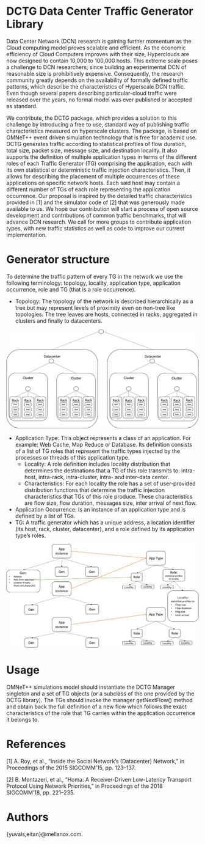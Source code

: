 # DCTG Data Center Traffic Generator Library
Data Center Network (DCN) research is gaining further momentum as the Cloud computing model proves scalable and efficient. As the economic efficiency of Cloud Computers improves with their size, Hyperclouds are now designed to contain 10,000 to 100,000 hosts. This extreme scale poses a challenge to DCN researchers, since building an experimental DCN of reasonable size is prohibitively expensive. Consequently, the research community greatly depends on the availability of formally defined traffic patterns, which describe the characteristics of Hyperscale DCN traffic. Even though several papers describing particular-cloud traffic were released over the years, no formal model was ever published or accepted as standard.

We contribute, the DCTG package, which provides a solution to this challenge by introducing a free to use, standard way of publishing traffic characteristics measured on hyperscale clusters. The package, is based on OMNeT++ event driven simulation technology that is free for academic use. DCTG generates traffic according to statistical profiles of flow duration, total size, packet size, message size, and destination locality. It also supports the definition of multiple application types in terms of the different roles of each Traffic Generator (TG) comprising the application, each with its own statistical or deterministic traffic injection characteristics. Then, it allows for describing the placement of multiple occurrences of these applications on specific network hosts. Each said host may contain a different number of TGs of each role representing the application occurrence. Our proposal is inspired by the detailed traffic  characteristics provided in [1] and the simulator code of  [2] that was generously made available to us.
We hope our contribution will start a process of open source development and contributions of common traffic benchmarks, that will advance DCN research. We call for more groups to contribute application types, with new traffic statistics as well as code to improve our current implementation. 

# Generator structure 
To determine the traffic pattern of every TG in the network we use the following terminology: topology, locality, application type, application occurrence, role and TG (that is a role occurrence).
- Topology: The topology of the network is described hierarchically as a tree but may represent levels of proximity even on non-tree like topologies. The tree leaves are hosts, connected in racks, aggregated in clusters and finally to datacenters. 

<img src="/README.pngs/fig1.png" alt="Figure 1 Locality Hierarchy: host, rack, Cluster, Data Center"/>

- Application Type: This object represents a class of an application. For example: Web Cache, Map Reduce or Database. Its definition consists of a list of TG roles that represent the traffic types injected by the processes or threads of this application type. 
  - Locality: A role definition includes locality distribution that determines the destinations that a TG of this role transmits to: intra-host, intra-rack, intra-cluster, intra- and inter-data center.
  - Characteristics: For each locality the role has a set of user-provided distribution functions that determine the traffic injection characteristics that TGs of this role produce. These characteristics are flow size, flow duration, messages size, inter arrival of next flow.  
- Application Occurrence: Is an instance of an application type and is defined by a list of TGs.
- TG: A traffic generator which has a unique address, a location identifier (its host, rack, cluster, datacenter), and a role defined by its application type’s roles.

<img src="/README.pngs/fig2.png" alt="Figure 2 The DCTG Objects their Aggregation (in blue) and Association (in orange and green)."/>

# Usage
OMNeT++ simulations model should instantiate the DCTG Manager singleton and a set of TG objects (or a subclass of the one provided by the DCTG library). The TGs should invoke the manager getNextFlow() method and obtain back the full definition of a new flow which follows the exact characteristics of the role that TG carries within the application occurrence it belongs to. 

# References
[1] A. Roy, et al., “Inside the Social Network’s (Datacenter) Network,” in Proceedings of the 2015 SIGCOMM’15, pp. 123–137.

[2] B. Montazeri, et al., “Homa: A Receiver-Driven Low-Latency Transport Protocol Using Network Priorities,” 
      in Proceedings of the 2018 SIGCOMM’18, pp. 221–235.

# Authors 
{yuvals,eitan}@mellanox.com.

